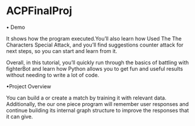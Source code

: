 # ACPFinalProj

• Demo

It shows how the program executed.You’ll also learn how Used The The Characters Special Attack, and you’ll find suggestions counter attack for next steps, so you can start and learn from it.

Overall, in this tutorial, you’ll quickly run through the basics of battling with fighterBot and learn how Python allows you to get fun and useful results without needing to write a lot of code.

•Project Overview

You can build a or create a match by training it with relevant data. Additionally, the  our one piece program will remember user responses and continue building its internal graph structure to improve the responses that it can give.
